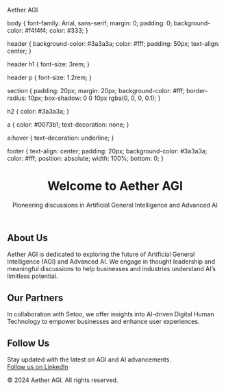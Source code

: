 Aether AGI
<html lang="en">
<head>
  <meta charset="UTF-8">
  <meta name="viewport" content="width=device-width, initial-scale=1.0">
  <title>Aether AGI</title>
  <link rel="stylesheet" href="styles.css">
</head> 
body {
  font-family: Arial, sans-serif;
  margin: 0;
  padding: 0;
  background-color: #f4f4f4;
  color: #333;
}

header {
  background-color: #3a3a3a;
  color: #fff;
  padding: 50px;
  text-align: center;
}

header h1 {
  font-size: 3rem;
}

header p {
  font-size: 1.2rem;
}

section {
  padding: 20px;
  margin: 20px;
  background-color: #fff;
  border-radius: 10px;
  box-shadow: 0 0 10px rgba(0, 0, 0, 0.1);
}

h2 {
  color: #3a3a3a;
}

a {
  color: #0073b1;
  text-decoration: none;
}

a:hover {
  text-decoration: underline;
}

footer {
  text-align: center;
  padding: 20px;
  background-color: #3a3a3a;
  color: #fff;
  position: absolute;
  width: 100%;
  bottom: 0;
}

<body>
  <header>
    <h1>Welcome to Aether AGI</h1>
    <p>Pioneering discussions in Artificial General Intelligence and Advanced AI</p>
  </header>

  <section id="about">
    <h2>About Us</h2>
    <p>Aether AGI is dedicated to exploring the future of Artificial General Intelligence (AGI) and Advanced AI. We engage in thought leadership and meaningful discussions to help businesses and industries understand AI’s limitless potential.</p>
  </section>

  <section id="partners">
    <h2>Our Partners</h2>
    <p>In collaboration with Setoo, we offer insights into AI-driven Digital Human Technology to empower businesses and enhance user experiences.</p>
  </section>

  <section id="follow">
    <h2>Follow Us</h2>
    <p>Stay updated with the latest on AGI and AI advancements. <br><a href="https://www.linkedin.com/company/aether-agi" target="_blank">Follow us on LinkedIn</a></p>
  </section>

  <footer>
    <p>&copy; 2024 Aether AGI. All rights reserved.</p>
  </footer>
</body>
</html>
